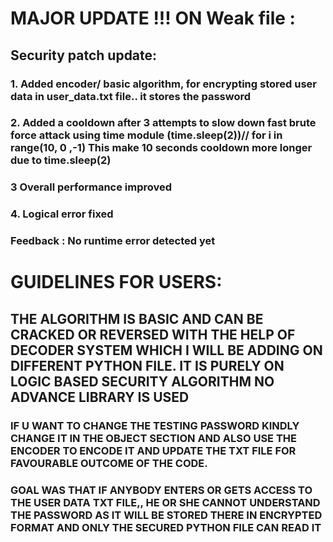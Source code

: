 # MAJOR UPDATE !!! ON Weak file :
## Security patch update:  
### 1. Added encoder/ basic algorithm, for encrypting stored user data in user_data.txt file.. it stores the password
### 2. Added a cooldown after 3 attempts to slow down fast brute force attack using time module  (time.sleep(2))// for i in range(10, 0 ,-1) This make 10 seconds cooldown more longer due to time.sleep(2)
### 3 Overall performance improved
### 4. Logical error fixed 
### Feedback : No runtime error detected yet

# GUIDELINES FOR USERS: 
## THE ALGORITHM IS BASIC AND CAN BE CRACKED OR REVERSED WITH THE HELP OF DECODER SYSTEM WHICH I WILL BE ADDING ON DIFFERENT PYTHON FILE. IT IS PURELY ON LOGIC BASED SECURITY ALGORITHM NO ADVANCE LIBRARY IS USED
### IF U WANT TO CHANGE THE TESTING PASSWORD KINDLY CHANGE IT IN THE OBJECT SECTION AND ALSO USE THE ENCODER TO ENCODE IT AND UPDATE THE TXT FILE FOR FAVOURABLE OUTCOME OF THE CODE.
### GOAL WAS THAT IF ANYBODY ENTERS OR GETS ACCESS TO THE USER DATA TXT FILE,, HE OR SHE CANNOT UNDERSTAND THE PASSWORD AS IT WILL BE STORED THERE IN ENCRYPTED FORMAT AND ONLY THE SECURED PYTHON FILE CAN READ IT
